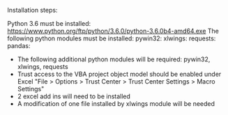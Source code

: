 Installation steps:

Python 3.6 must be installed: https://www.python.org/ftp/python/3.6.0/python-3.6.0b4-amd64.exe
The following python modules must be installed:
pywin32:
xlwings:
requests:
pandas: 

* The following additional python modules will be required: pywin32, xlwings, requests
* Trust access to the VBA project object model should be enabled under Excel "File > Options > Trust Center > Trust Center Settings > Macro Settings"
* 2 excel add ins will need to be installed
* A modification of one file installed by xlwings module will be needed